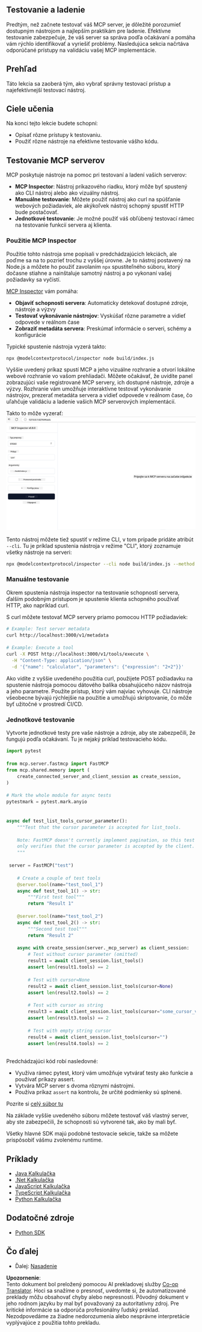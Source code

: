 <!--
CO_OP_TRANSLATOR_METADATA:
{
  "original_hash": "717f34718a773f6cf52d8445e40a96bf",
  "translation_date": "2025-05-17T12:47:32+00:00",
  "source_file": "03-GettingStarted/07-testing/README.md",
  "language_code": "sk"
}
-->
## Testovanie a ladenie

Predtým, než začnete testovať váš MCP server, je dôležité porozumieť dostupným nástrojom a najlepším praktikám pre ladenie. Efektívne testovanie zabezpečuje, že váš server sa správa podľa očakávaní a pomáha vám rýchlo identifikovať a vyriešiť problémy. Nasledujúca sekcia načrtáva odporúčané prístupy na validáciu vašej MCP implementácie.

## Prehľad

Táto lekcia sa zaoberá tým, ako vybrať správny testovací prístup a najefektívnejší testovací nástroj.

## Ciele učenia

Na konci tejto lekcie budete schopní:

- Opísať rôzne prístupy k testovaniu.
- Použiť rôzne nástroje na efektívne testovanie vášho kódu.

## Testovanie MCP serverov

MCP poskytuje nástroje na pomoc pri testovaní a ladení vašich serverov:

- **MCP Inspector**: Nástroj príkazového riadku, ktorý môže byť spustený ako CLI nástroj alebo ako vizuálny nástroj.
- **Manuálne testovanie**: Môžete použiť nástroj ako curl na spúšťanie webových požiadaviek, ale akýkoľvek nástroj schopný spustiť HTTP bude postačovať.
- **Jednotkové testovanie**: Je možné použiť váš obľúbený testovací rámec na testovanie funkcií servera aj klienta.

### Použitie MCP Inspector

Použitie tohto nástroja sme popísali v predchádzajúcich lekciách, ale poďme sa na to pozrieť trochu z vyššej úrovne. Je to nástroj postavený na Node.js a môžete ho použiť zavolaním `npx` spustiteľného súboru, ktorý dočasne stiahne a nainštaluje samotný nástroj a po vykonaní vašej požiadavky sa vyčistí.

[MCP Inspector](https://github.com/modelcontextprotocol/inspector) vám pomáha:

- **Objaviť schopnosti servera**: Automaticky detekovať dostupné zdroje, nástroje a výzvy
- **Testovať vykonávanie nástrojov**: Vyskúšať rôzne parametre a vidieť odpovede v reálnom čase
- **Zobraziť metadáta servera**: Preskúmať informácie o serveri, schémy a konfigurácie

Typické spustenie nástroja vyzerá takto:

```bash
npx @modelcontextprotocol/inspector node build/index.js
```

Vyššie uvedený príkaz spustí MCP a jeho vizuálne rozhranie a otvorí lokálne webové rozhranie vo vašom prehliadači. Môžete očakávať, že uvidíte panel zobrazujúci vaše registrované MCP servery, ich dostupné nástroje, zdroje a výzvy. Rozhranie vám umožňuje interaktívne testovať vykonávanie nástrojov, prezerať metadáta servera a vidieť odpovede v reálnom čase, čo uľahčuje validáciu a ladenie vašich MCP serverových implementácií.

Takto to môže vyzerať: ![Inspector](../../../../translated_images/connect.e0d648e6ecb359d05b60bba83261a6e6e73feb05290c47543a9994ca02e78886.sk.png)

Tento nástroj môžete tiež spustiť v režime CLI, v tom prípade pridáte atribút `--cli`. Tu je príklad spustenia nástroja v režime "CLI", ktorý zoznamuje všetky nástroje na serveri:

```sh
npx @modelcontextprotocol/inspector --cli node build/index.js --method tools/list
```

### Manuálne testovanie

Okrem spustenia nástroja inspector na testovanie schopností servera, ďalším podobným prístupom je spustenie klienta schopného používať HTTP, ako napríklad curl.

S curl môžete testovať MCP servery priamo pomocou HTTP požiadaviek:

```bash
# Example: Test server metadata
curl http://localhost:3000/v1/metadata

# Example: Execute a tool
curl -X POST http://localhost:3000/v1/tools/execute \
  -H "Content-Type: application/json" \
  -d '{"name": "calculator", "parameters": {"expression": "2+2"}}'
```

Ako vidíte z vyššie uvedeného použitia curl, použijete POST požiadavku na spustenie nástroja pomocou dátového balíka obsahujúceho názov nástroja a jeho parametre. Použite prístup, ktorý vám najviac vyhovuje. CLI nástroje všeobecne bývajú rýchlejšie na použitie a umožňujú skriptovanie, čo môže byť užitočné v prostredí CI/CD.

### Jednotkové testovanie

Vytvorte jednotkové testy pre vaše nástroje a zdroje, aby ste zabezpečili, že fungujú podľa očakávaní. Tu je nejaký príklad testovacieho kódu.

```python
import pytest

from mcp.server.fastmcp import FastMCP
from mcp.shared.memory import (
    create_connected_server_and_client_session as create_session,
)

# Mark the whole module for async tests
pytestmark = pytest.mark.anyio


async def test_list_tools_cursor_parameter():
    """Test that the cursor parameter is accepted for list_tools.

    Note: FastMCP doesn't currently implement pagination, so this test
    only verifies that the cursor parameter is accepted by the client.
    """

 server = FastMCP("test")

    # Create a couple of test tools
    @server.tool(name="test_tool_1")
    async def test_tool_1() -> str:
        """First test tool"""
        return "Result 1"

    @server.tool(name="test_tool_2")
    async def test_tool_2() -> str:
        """Second test tool"""
        return "Result 2"

    async with create_session(server._mcp_server) as client_session:
        # Test without cursor parameter (omitted)
        result1 = await client_session.list_tools()
        assert len(result1.tools) == 2

        # Test with cursor=None
        result2 = await client_session.list_tools(cursor=None)
        assert len(result2.tools) == 2

        # Test with cursor as string
        result3 = await client_session.list_tools(cursor="some_cursor_value")
        assert len(result3.tools) == 2

        # Test with empty string cursor
        result4 = await client_session.list_tools(cursor="")
        assert len(result4.tools) == 2
    
```

Predchádzajúci kód robí nasledovné:

- Využíva rámec pytest, ktorý vám umožňuje vytvárať testy ako funkcie a používať príkazy assert.
- Vytvára MCP server s dvoma rôznymi nástrojmi.
- Používa príkaz `assert` na kontrolu, že určité podmienky sú splnené.

Pozrite si [celý súbor tu](https://github.com/modelcontextprotocol/python-sdk/blob/main/tests/client/test_list_methods_cursor.py)

Na základe vyššie uvedeného súboru môžete testovať váš vlastný server, aby ste zabezpečili, že schopnosti sú vytvorené tak, ako by mali byť.

Všetky hlavné SDK majú podobné testovacie sekcie, takže sa môžete prispôsobiť vášmu zvolenému runtime.

## Príklady

- [Java Kalkulačka](../samples/java/calculator/README.md)
- [.Net Kalkulačka](../../../../03-GettingStarted/samples/csharp)
- [JavaScript Kalkulačka](../samples/javascript/README.md)
- [TypeScript Kalkulačka](../samples/typescript/README.md)
- [Python Kalkulačka](../../../../03-GettingStarted/samples/python)

## Dodatočné zdroje

- [Python SDK](https://github.com/modelcontextprotocol/python-sdk)

## Čo ďalej

- Ďalej: [Nasadenie](/03-GettingStarted/08-deployment/README.md)

**Upozornenie**:  
Tento dokument bol preložený pomocou AI prekladovej služby [Co-op Translator](https://github.com/Azure/co-op-translator). Hoci sa snažíme o presnosť, uvedomte si, že automatizované preklady môžu obsahovať chyby alebo nepresnosti. Pôvodný dokument v jeho rodnom jazyku by mal byť považovaný za autoritatívny zdroj. Pre kritické informácie sa odporúča profesionálny ľudský preklad. Nezodpovedáme za žiadne nedorozumenia alebo nesprávne interpretácie vyplývajúce z použitia tohto prekladu.
